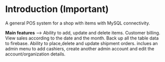 # Introduction (Important)
A general POS system for a shop with items with MySQL connectivity. 

**Main features** -->
Ability to add, update and delete items.
Customer billing.
View sales according to the date and the month.
Back up all the table data to firebase.
Ability to place,delete and update shipment orders.
inclues an admin menu to add cashiers, create another admin account and edit the account/organization details.
